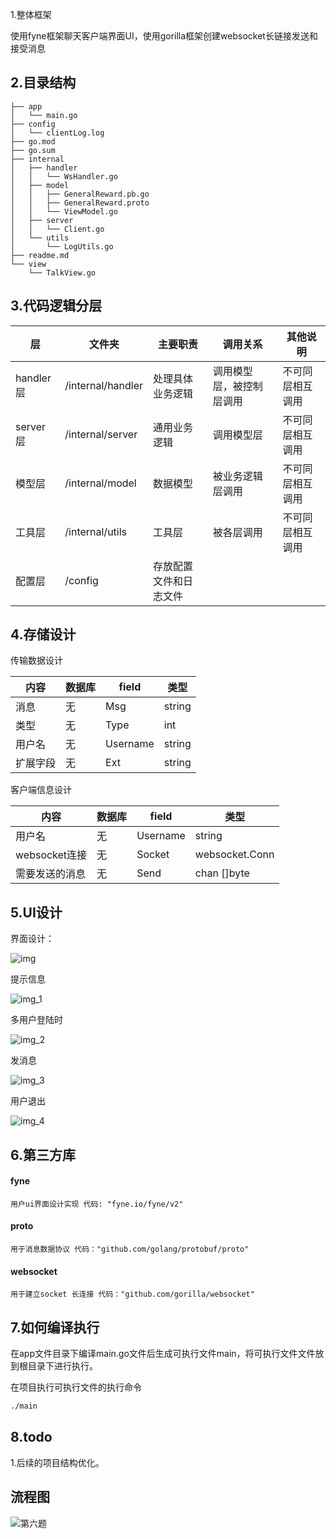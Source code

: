 1.整体框架

使用fyne框架聊天客户端界面UI，使用gorilla框架创建websocket长链接发送和接受消息

## 2.目录结构

```
├── app
│   └── main.go
├── config
│   └── clientLog.log
├── go.mod
├── go.sum
├── internal
│   ├── handler
│   │   └── WsHandler.go
│   ├── model
│   │   ├── GeneralReward.pb.go
│   │   ├── GeneralReward.proto
│   │   └── ViewModel.go
│   ├── server
│   │   └── Client.go
│   └── utils
│       └── LogUtils.go
├── readme.md
└── view
    └── TalkView.go
```



## 3.代码逻辑分层

| 层        | 文件夹            | 主要职责               | 调用关系                 | 其他说明         |
| --------- | ----------------- | ---------------------- | ------------------------ | ---------------- |
| handler层 | /internal/handler | 处理具体业务逻辑       | 调用模型层，被控制层调用 | 不可同层相互调用 |
| server层  | /internal/server  | 通用业务逻辑           | 调用模型层               | 不可同层相互调用 |
| 模型层    | /internal/model   | 数据模型               | 被业务逻辑层调用         | 不可同层相互调用 |
| 工具层    | /internal/utils   | 工具层                 | 被各层调用               | 不可同层相互调用 |
| 配置层    | /config           | 存放配置文件和日志文件 |                          |                  |

## 4.存储设计

传输数据设计

| 内容     | 数据库 | field    | 类型   |
| -------- | ------ | -------- | ------ |
| 消息     | 无     | Msg      | string |
| 类型     | 无     | Type     | int    |
| 用户名   | 无     | Username | string |
| 扩展字段 | 无     | Ext      | string |

客户端信息设计

| 内容           | 数据库 | field    | 类型           |
| -------------- | ------ | -------- | -------------- |
| 用户名         | 无     | Username | string         |
| websocket连接  | 无     | Socket   | websocket.Conn |
| 需要发送的消息 | 无     | Send     | chan []byte    |



## 5.UI设计

界面设计：

![img](img.png)

提示信息

![img_1](img_1.png)

多用户登陆时

![img_2](img_2.png)

发消息

![img_3](img_3.png)

用户退出

![img_4](img_4.png)



## 6.第三方库

#### fyne

```
用户ui界面设计实现 代码: "fyne.io/fyne/v2"
```

#### proto

```
用于消息数据协议 代码："github.com/golang/protobuf/proto"
```

#### websocket

```
用于建立socket 长连接 代码："github.com/gorilla/websocket"
```



## 7.如何编译执行

在app文件目录下编译main.go文件后生成可执行文件main，将可执行文件文件放到根目录下进行执行。

在项目执行可执行文件的执行命令

```sh
./main
```



## 8.todo

1.后续的项目结构优化。

## 流程图

![第六题](第六题.png)
